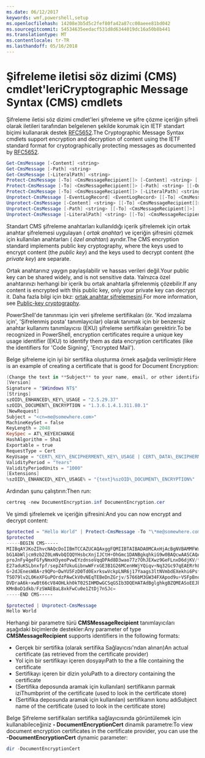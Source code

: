 ```yaml
---
ms.date: 06/12/2017
keywords: wmf,powershell,setup
ms.openlocfilehash: 14208e3b5d5c2fef80fa42a87cc00aeee81bd042
ms.sourcegitcommit: 54534635eedacf531d8d6344019dc16a50b8b441
ms.translationtype: MT
ms.contentlocale: tr-TR
ms.lasthandoff: 05/16/2018
---
```

# <a name="cryptographic-message-syntax-cms-cmdlets"></a><span data-ttu-id="ee97f-102">Şifreleme iletisi söz dizimi (CMS) cmdlet'leri</span><span class="sxs-lookup"><span data-stu-id="ee97f-102">Cryptographic Message Syntax (CMS) cmdlets</span></span>

<span data-ttu-id="ee97f-103">Şifreleme iletisi söz dizimi cmdlet'leri şifreleme ve şifre çözme içeriğin şifreli olarak iletileri tarafından belgelenen şekilde korumak için IETF standart biçimi kullanarak destek [RFC5652](https://tools.ietf.org/html/rfc5652).</span><span class="sxs-lookup"><span data-stu-id="ee97f-103">The Cryptographic Message Syntax cmdlets support encryption and decryption of content using the IETF standard format for cryptographically protecting messages as documented by [RFC5652](https://tools.ietf.org/html/rfc5652).</span></span>

```powershell
Get-CmsMessage [-Content] <string>
Get-CmsMessage [-Path] <string>
Get-CmsMessage [-LiteralPath] <string>
Protect-CmsMessage [-To] <CmsMessageRecipient[]> [-Content] <string> [[-OutFile] <string>]
Protect-CmsMessage [-To] <CmsMessageRecipient[]> [-Path] <string> [[-OutFile] <string>]
Protect-CmsMessage [-To] <CmsMessageRecipient[]> [-LiteralPath] <string> [[-OutFile] <string>]
Unprotect-CmsMessage [-EventLogRecord] <EventLogRecord> [[-To] <CmsMessageRecipient[]>] [-IncludeContext]
Unprotect-CmsMessage [-Content] <string> [[-To] <CmsMessageRecipient[]>] [-IncludeContext]
Unprotect-CmsMessage [-Path] <string> [[-To] <CmsMessageRecipient[]>] [-IncludeContext]
Unprotect-CmsMessage [-LiteralPath] <string> [[-To] <CmsMessageRecipient[]>] [-IncludeContext]
```

<span data-ttu-id="ee97f-104">Standart CMS şifreleme anahtarları kullanıldığı içerik şifrelemek için ortak anahtar şifrelemesi uygulayan ( *ortak anahtar*) ve içeriğin şifresini çözmek için kullanılan anahtarları ( *özel anahtarı*) ayrıdır.</span><span class="sxs-lookup"><span data-stu-id="ee97f-104">The CMS encryption standard implements public key cryptography, where the keys used to encrypt content (the *public key*) and the keys used to decrypt content (the *private key*) are separate.</span></span>

<span data-ttu-id="ee97f-105">Ortak anahtarınız yaygın paylaşılabilir ve hassas verileri değil.</span><span class="sxs-lookup"><span data-stu-id="ee97f-105">Your public key can be shared widely, and is not sensitive data.</span></span> <span data-ttu-id="ee97f-106">Yalnızca özel anahtarınızı herhangi bir içerik bu ortak anahtarla şifrelenmiş çözebilir.</span><span class="sxs-lookup"><span data-stu-id="ee97f-106">If any content is encrypted with this public key, only your private key can decrypt it.</span></span> <span data-ttu-id="ee97f-107">Daha fazla bilgi için bkz: [ortak anahtar şifrelemesini](https://en.wikipedia.org/wiki/Public-key_cryptography).</span><span class="sxs-lookup"><span data-stu-id="ee97f-107">For more information, see [Public-key cryptography](https://en.wikipedia.org/wiki/Public-key_cryptography).</span></span>

<span data-ttu-id="ee97f-108">PowerShell'de tanınması için veri şifreleme sertifikaları (ör. 'Kod imzalama için', 'Şifrelenmiş posta' tanımlayıcılar) olarak tanımak için bir benzersiz anahtar kullanımı tanımlayıcısı (EKU) şifreleme sertifikaları gerektirir.</span><span class="sxs-lookup"><span data-stu-id="ee97f-108">To be recognized in PowerShell, encryption certificates require a unique key usage identifier (EKU) to identify them as data encryption certificates (like the identifiers for 'Code Signing', 'Encrypted Mail').</span></span>

<span data-ttu-id="ee97f-109">Belge şifreleme için iyi bir sertifika oluşturma örnek aşağıda verilmiştir:</span><span class="sxs-lookup"><span data-stu-id="ee97f-109">Here is an example of creating a certificate that is good for Document Encryption:</span></span>

```powershell
(Change the text in **Subject** to your name, email, or other identifier), and put in a file (i.e.: DocumentEncryption.inf):
[Version]
Signature = "$Windows NT$"
[Strings]
szOID\_ENHANCED\_KEY\_USAGE = "2.5.29.37"
szOID\_DOCUMENT\_ENCRYPTION = "1.3.6.1.4.1.311.80.1"
[NewRequest]
Subject = "<cn=me@somewhere.com>"
MachineKeySet = false
KeyLength = 2048
KeySpec = AT\_KEYEXCHANGE
HashAlgorithm = Sha1
Exportable = true
RequestType = Cert
KeyUsage = "CERT\_KEY\_ENCIPHERMENT\_KEY\_USAGE | CERT\_DATA\_ENCIPHERMENT\_KEY\_USAGE"
ValidityPeriod = "Years"
ValidityPeriodUnits = "1000"
[Extensions]
%szOID\_ENHANCED\_KEY\_USAGE% = "{text}%szOID\_DOCUMENT\_ENCRYPTION%"
```

<span data-ttu-id="ee97f-110">Ardından şunu çalıştırın:</span><span class="sxs-lookup"><span data-stu-id="ee97f-110">Then run:</span></span>
```powershell
certreq -new DocumentEncryption.inf DocumentEncryption.cer
```

<span data-ttu-id="ee97f-111">Ve şimdi şifrelemek ve içeriğin şifresini:</span><span class="sxs-lookup"><span data-stu-id="ee97f-111">And you can now encrypt and decrypt content:</span></span>

```powershell
$protected = "Hello World" | Protect-CmsMessage -To "\*me@somewhere.com\*[](mailto:*leeholm@microsoft.com*)"
$protected
-----BEGIN CMS-----
MIIBqAYJKoZIhvcNAQcDoIIBmTCCAZUCAQAxggFQMIIBTAIBADA0MCAxHjAcBgNVBAMMFWxlZWhv
bG1AbWljcm9zb2Z0LmNvbQIQQYHsbcXnjIJCtH+OhGmc1DANBgkqhkiG9w0BAQcwAASCAQAnkFHM
proJnFy4geFGfyNmxH3yeoPvwEYzdnsoVqqDPAd8D3wao77z7OhJEXwz9GeFLnxD6djKV/tF4PxR
E27aduKSLbnxfpf/sepZ4fUkuGibnwWFrxGE3B1G26MCenHWjYQiqv+Nq32Gc97qEAERrhLv6S4R
G+2dJEnesW8A+z9QPo+DwYU5FzD0Td0ExrkswVckpLNR6j17Yaags3ltNVmbdEXekhi6Psf2MLMP
TSO79lv2L0KeXFGuPOrdzPAwCkV0vNEqTEBeDnZGrjv/5766bM3GW34FXApod9u+VSFpBnqVOCBA
DVDraA6k+xwBt66cV84OHLkh0kT02SIHMDwGCSqGSIb3DQEHATAdBglghkgBZQMEASoEEJbJaiRl
KMnBoD1dkb/FzSWAEBaL8xkFwCu0e1ZtDj7nSJc=
-----END CMS-----

$protected | Unprotect-CmsMessage
Hello World
```

<span data-ttu-id="ee97f-112">Herhangi bir parametre türü **CMSMessageRecipient** tanımlayıcıları aşağıdaki biçimlerde destekler:</span><span class="sxs-lookup"><span data-stu-id="ee97f-112">Any parameter of type **CMSMessageRecipient** supports identifiers in the following formats:</span></span>
- <span data-ttu-id="ee97f-113">Gerçek bir sertifika (olarak sertifika Sağlayıcısı'ndan alınan)</span><span class="sxs-lookup"><span data-stu-id="ee97f-113">An actual certificate (as retrieved from the certificate provider)</span></span>
- <span data-ttu-id="ee97f-114">Yol için bir sertifikayı içeren dosyayı</span><span class="sxs-lookup"><span data-stu-id="ee97f-114">Path to the a file containing the certificate</span></span>
- <span data-ttu-id="ee97f-115">Sertifikayı içeren bir dizin yolu</span><span class="sxs-lookup"><span data-stu-id="ee97f-115">Path to a directory containing the certificate</span></span>
- <span data-ttu-id="ee97f-116">(Sertifika deposunda aramak için kullanılan) sertifikanın parmak izi</span><span class="sxs-lookup"><span data-stu-id="ee97f-116">Thumbprint of the certificate (used to look in the certificate store)</span></span>
- <span data-ttu-id="ee97f-117">(Sertifika deposunda aramak için kullanılan) sertifikanın konu adı</span><span class="sxs-lookup"><span data-stu-id="ee97f-117">Subject name of the certificate (used to look in the certificate store)</span></span>

<span data-ttu-id="ee97f-118">Belge Şifreleme sertifikaları sertifika sağlayıcısında görüntülemek için kullanabileceğiniz **- DocumentEncryptionCert** dinamik parametre:</span><span class="sxs-lookup"><span data-stu-id="ee97f-118">To view document encryption certificates in the certificate provider, you can use the **-DocumentEncryptionCert** dynamic parameter:</span></span>

```powershell
dir -DocumentEncryptionCert
```
